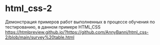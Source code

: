 # html_css-2
Демонстрация примеров работ выполненных в процессе обучения по тестированию, в данном примере HTML,CSS https://htmlpreview.github.io/?https://github.com/AnnyBanni/html_css-2/blob/main/survey%20table.html
